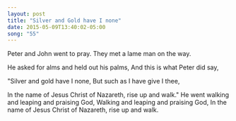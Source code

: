 ```yaml
---
layout: post
title: "Silver and Gold have I none"
date: 2015-05-09T13:40:02-05:00
song: "55"
---
```

Peter and John went to pray.
They met a lame man on the way.

He asked for alms and held out his palms,
And this is what Peter did say,

"Silver and gold have I none,
But such as I have give I thee,

In the name of Jesus Christ of Nazareth, rise up and walk."
He went walking and leaping and praising God,
Walking and leaping and praising God,
In the name of Jesus Christ of Nazareth, rise up and walk.
